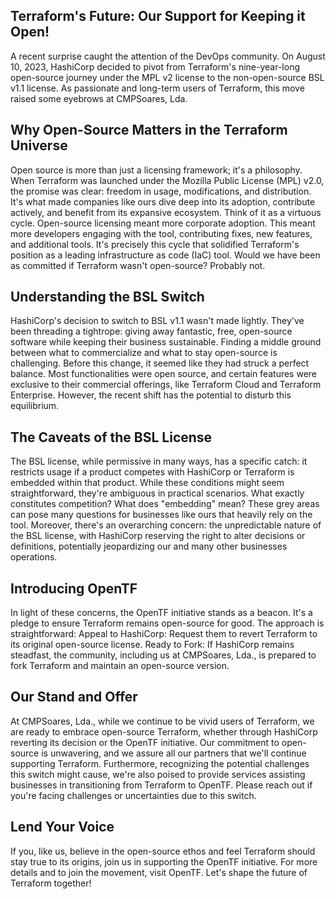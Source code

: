## Terraform's Future: Our Support for Keeping it Open!
A recent surprise caught the attention of the DevOps community. On August 10, 2023, HashiCorp decided to pivot from Terraform's nine-year-long open-source journey under the MPL v2 license to the non-open-source BSL v1.1 license. As passionate and long-term users of Terraform, this move raised some eyebrows at CMPSoares, Lda.

## Why Open-Source Matters in the Terraform Universe
Open source is more than just a licensing framework; it's a philosophy. When Terraform was launched under the Mozilla Public License (MPL) v2.0, the promise was clear: freedom in usage, modifications, and distribution. It's what made companies like ours dive deep into its adoption, contribute actively, and benefit from its expansive ecosystem.
Think of it as a virtuous cycle. Open-source licensing meant more corporate adoption. This meant more developers engaging with the tool, contributing fixes, new features, and additional tools. It's precisely this cycle that solidified Terraform's position as a leading infrastructure as code (IaC) tool.
Would we have been as committed if Terraform wasn't open-source? Probably not.

## Understanding the BSL Switch
HashiCorp's decision to switch to BSL v1.1 wasn't made lightly. They've been threading a tightrope: giving away fantastic, free, open-source software while keeping their business sustainable. Finding a middle ground between what to commercialize and what to stay open-source is challenging.
Before this change, it seemed like they had struck a perfect balance. Most functionalities were open source, and certain features were exclusive to their commercial offerings, like Terraform Cloud and Terraform Enterprise. However, the recent shift has the potential to disturb this equilibrium.

## The Caveats of the BSL License
The BSL license, while permissive in many ways, has a specific catch: it restricts usage if a product competes with HashiCorp or Terraform is embedded within that product.
While these conditions might seem straightforward, they're ambiguous in practical scenarios. What exactly constitutes competition? What does "embedding" mean? These grey areas can pose many questions for businesses like ours that heavily rely on the tool.
Moreover, there's an overarching concern: the unpredictable nature of the BSL license, with HashiCorp reserving the right to alter decisions or definitions, potentially jeopardizing our and many other businesses operations.

## Introducing OpenTF
In light of these concerns, the OpenTF initiative stands as a beacon. It's a pledge to ensure Terraform remains open-source for good. The approach is straightforward:
Appeal to HashiCorp: Request them to revert Terraform to its original open-source license.
Ready to Fork: If HashiCorp remains steadfast, the community, including us at CMPSoares, Lda., is prepared to fork Terraform and maintain an open-source version.

## Our Stand and Offer
At CMPSoares, Lda., while we continue to be vivid users of Terraform, we are ready to embrace open-source Terraform, whether through HashiCorp reverting its decision or the OpenTF initiative. Our commitment to open-source is unwavering, and we assure all our partners that we'll continue supporting Terraform.
Furthermore, recognizing the potential challenges this switch might cause, we're also poised to provide services assisting businesses in transitioning from Terraform to OpenTF. Please reach out if you're facing challenges or uncertainties due to this switch.

## Lend Your Voice
If you, like us, believe in the open-source ethos and feel Terraform should stay true to its origins, join us in supporting the OpenTF initiative. For more details and to join the movement, visit OpenTF. Let's shape the future of Terraform together!
